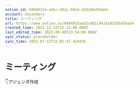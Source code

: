```yaml
---
notion_id: 0484915a-ad1c-481c-9414-1833dbd54ab4
account: Secondary
title: ミーティング
url: https://www.notion.so/0484915aad1c481c94141833dbd54ab4
created_time: 2022-12-22T15:13:00.000Z
last_edited_time: 2023-09-08T23:54:00.000Z
sync_status: placeholder
sync_time: 2025-07-12T15:01:47.424435
---
```

# ミーティング

👇アジェンダ作成